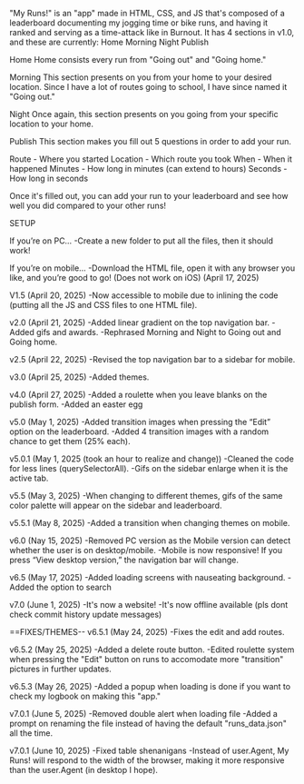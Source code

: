"My Runs!" is an "app" made in HTML, CSS, and JS that's composed of a leaderboard documenting my jogging time or bike runs, and having it ranked and serving as a time-attack like in Burnout. It has 4 sections in v1.0, and these are currently:
Home
Morning
Night
Publish



Home
Home consists every run from "Going out" and "Going home." 

Morning
This section presents on you from your home to your desired location. Since I have a lot of routes going to school, I have since named it "Going out."

Night
Once again, this section presents on you going from your specific location to your home.

Publish
This section makes you fill out 5 questions in order to add your run.

Route - Where you started
Location - Which route you took
When - When it happened
Minutes - How long in minutes (can extend to hours)
Seconds - How long in seconds

Once it's filled out, you can add your run to your leaderboard and see how well you did compared to your other runs!

SETUP

If you’re on PC…
-Create a new folder to put all the files, then it should work!

If you’re on mobile…
-Download the HTML file, open it with any browser you like, and you’re good to go! (Does not work on iOS) (April 17, 2025)

V1.5 (April 20, 2025)
-Now accessible to mobile due to inlining the code (putting all the JS and CSS files to one HTML file).

v2.0 (April 21, 2025)
-Added linear gradient on the top navigation bar.
-Added gifs and awards.
-Rephrased Morning and Night to Going out and Going home.

v2.5 (April 22, 2025) 
-Revised the top navigation bar to a sidebar for mobile.

v3.0 (April 25, 2025)
-Added themes.

v4.0 (April 27, 2025)
-Added a roulette when you leave blanks on the publish form.
-Added an easter egg

v5.0 (May 1, 2025)
-Added transition images when pressing the “Edit” option on the leaderboard.
-Added 4 transition images with a random chance to get them (25% each).

v5.0.1 (May 1, 2025 (took an hour to realize and change))
-Cleaned the code for less lines (querySelectorAll). 
-Gifs on the sidebar enlarge when it is the active tab.

v5.5 (May 3, 2025)
-When changing to different themes, gifs of the same color palette will appear on the sidebar and leaderboard.

v5.5.1 (May 8, 2025)
-Added a transition when changing themes on mobile.

v6.0 (Nay 15, 2025)
-Removed PC version as the Mobile version can detect whether the user is on desktop/mobile.
-Mobile is now responsive! If you press “View desktop version,” the navigation bar will change.

v6.5 (May 17, 2025)
-Added loading screens with nauseating background.
-Added the option to search

v7.0 (June 1, 2025)
-It's now a website!
-It's now offline available (pls dont check commit history update messages)

==FIXES/THEMES--
v6.5.1 (May 24, 2025)
-Fixes the edit and add routes. 

v6.5.2 (May 25, 2025)
-Added a delete route button.
-Edited roulette system when pressing the "Edit" button on runs to accomodate more "transition" pictures in further updates.

v6.5.3 (May 26, 2025)
-Added a popup when loading is done if you want to check my logbook on making this "app."

v7.0.1 (June 5, 2025)
-Removed double alert when loading file
-Added a prompt on renaming the file instead of having the default "runs_data.json" all the time.

v7.0.1 (June 10, 2025)
-Fixed table shenanigans
-Instead of user.Agent, My Runs! will respond to the width of the browser, making it more responsive than the user.Agent (in desktop I hope).
